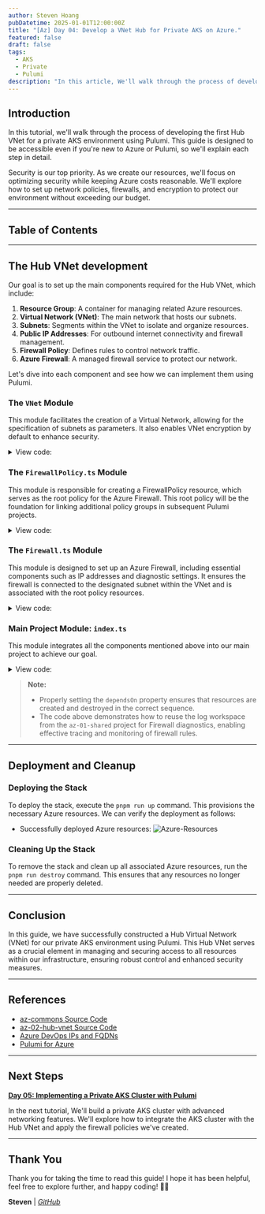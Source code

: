 ```yaml
---
author: Steven Hoang
pubDatetime: 2025-01-01T12:00:00Z
title: "[Az] Day 04: Develop a VNet Hub for Private AKS on Azure."
featured: false
draft: false
tags:
  - AKS
  - Private
  - Pulumi
description: "In this article, We'll walk through the process of developing the first Hub VNet for a private AKS environment using Pulumi."
---
```


## Introduction

In this tutorial, we'll walk through the process of developing the first Hub VNet for a private AKS environment using Pulumi.
This guide is designed to be accessible even if you're new to Azure or Pulumi, so we'll explain each step in detail.

Security is our top priority. As we create our resources, we'll focus on optimizing security while keeping Azure costs reasonable.
We'll explore how to set up network policies, firewalls, and encryption to protect our environment without exceeding our budget.

---

## Table of Contents

---

## The Hub VNet development

Our goal is to set up the main components required for the Hub VNet, which include:

1. **Resource Group**: A container for managing related Azure resources.
2. **Virtual Network (VNet)**: The main network that hosts our subnets.
3. **Subnets**: Segments within the VNet to isolate and organize resources.
4. **Public IP Addresses**: For outbound internet connectivity and firewall management.
5. **Firewall Policy**: Defines rules to control network traffic.
6. **Azure Firewall**: A managed firewall service to protect our network.

Let's dive into each component and see how we can implement them using Pulumi.

### The `VNet` Module

This module facilitates the creation of a Virtual Network, allowing for the specification of subnets as parameters. It also enables VNet encryption by default to enhance security.

<details><summary>View code:</summary>

[inline](https://github.com/baoduy/drunk-azure-pulumi-articles/blob/main/az-02-hub-vnet/VNet.ts#L1-L44)

</details>

### The `FirewallPolicy.ts` Module

This module is responsible for creating a FirewallPolicy resource, which serves as the root policy for the Azure Firewall. This root policy will be the foundation for linking additional policy groups in subsequent Pulumi projects.

<details><summary>View code:</summary>

[inline](https://github.com/baoduy/drunk-azure-pulumi-articles/blob/main/az-02-hub-vnet/FirewallPolicy.ts#L1-L25)

</details>

### The `Firewall.ts` Module

This module is designed to set up an Azure Firewall, including essential components such as IP addresses and diagnostic settings. It ensures the firewall is connected to the designated subnet within the VNet and is associated with the root policy resources.

<details><summary>View code:</summary>

[inline](https://github.com/baoduy/drunk-azure-pulumi-articles/blob/main/az-02-hub-vnet/Firewall.ts#L1-L114)

</details>

### Main Project Module: `index.ts`

This module integrates all the components mentioned above into our main project to achieve our goal.

<details><summary>View code:</summary>

[inline](https://github.com/baoduy/drunk-azure-pulumi-articles/blob/main/az-02-hub-vnet/index.ts#L1-L73)

</details>

> **Note:**
>
> - Properly setting the `dependsOn` property ensures that resources are created and destroyed in the correct sequence.
> - The code above demonstrates how to reuse the log workspace from the `az-01-shared` project for Firewall diagnostics, enabling effective tracing and monitoring of firewall rules.

---

## Deployment and Cleanup

### Deploying the Stack

To deploy the stack, execute the `pnpm run up` command. This provisions the necessary Azure resources. We can verify the deployment as follows:

- Successfully deployed Azure resources:
  ![Azure-Resources](/assets/az-04-pulumi-private-aks-hub-vnet-development/az-02-hub-vnet.png)

### Cleaning Up the Stack

To remove the stack and clean up all associated Azure resources, run the `pnpm run destroy` command. This ensures that any resources no longer needed are properly deleted.

---

## Conclusion

In this guide, we have successfully constructed a Hub Virtual Network (VNet) for our private AKS environment using Pulumi.
This Hub VNet serves as a crucial element in managing and securing access to all resources within our infrastructure, ensuring robust control and enhanced security measures.

---

## References

- [az-commons Source Code](https://github.com/baoduy/drunk-azure-pulumi-articles/blob/main/az-commons/README.md)
- [az-02-hub-vnet Source Code](https://github.com/baoduy/drunk-azure-pulumi-articles/blob/main/az-02-hub-vnet/README.md)
- [Azure DevOps IPs and FQDNs](https://learn.microsoft.com/en-us/azure/devops/organizations/security/allow-list-ip-url)
- [Pulumi for Azure](https://www.pulumi.com/docs/intro/cloud-providers/azure/)

---

## Next Steps

**[Day 05: Implementing a Private AKS Cluster with Pulumi](/posts/az-05-pulumi-private-aks-cluster-env)**

In the next tutorial, We'll build a private AKS cluster with advanced networking features.
We'll explore how to integrate the AKS cluster with the Hub VNet and apply the firewall policies we've created.

---

## Thank You

Thank you for taking the time to read this guide! I hope it has been helpful, feel free to explore further, and happy coding! 🌟✨

**Steven** | _[GitHub](https://github.com/baoduy)_
